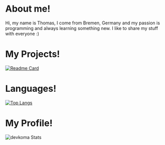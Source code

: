 # About me!
Hi, my name is Thomas, I come from Bremen, Germany and my passion is programming and always learning something new. I like to share my stuff with everyone :)

# My Projects! 
[![Readme Card](https://github-readme-stats.vercel.app/api/pin/?username=TheRealKoma&repo=GMW_Trucker-v2&theme=dark)](https://github.com/devkoma/GMW_Trucker-v2)

# Languages!
[![Top Langs](https://github-readme-stats.vercel.app/api/top-langs/?username=TheRealKoma&layout=compact&theme=dark)](https://github.com/devkoma)

# My Profile!
![devkoma Stats](https://github-readme-stats.vercel.app/api?username=TheRealKoma&show_icons=true&theme=dark)
